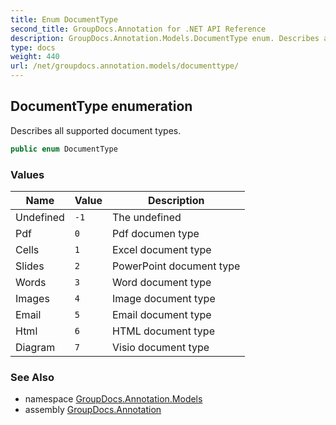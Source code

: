 ```yaml
---
title: Enum DocumentType
second_title: GroupDocs.Annotation for .NET API Reference
description: GroupDocs.Annotation.Models.DocumentType enum. Describes all supported document types
type: docs
weight: 440
url: /net/groupdocs.annotation.models/documenttype/
---
```

## DocumentType enumeration

Describes all supported document types.

```csharp
public enum DocumentType
```

### Values

| Name | Value | Description |
| --- | --- | --- |
| Undefined | `-1` | The undefined |
| Pdf | `0` | Pdf documen type |
| Cells | `1` | Excel document type |
| Slides | `2` | PowerPoint document type |
| Words | `3` | Word document type |
| Images | `4` | Image document type |
| Email | `5` | Email document type |
| Html | `6` | HTML document type |
| Diagram | `7` | Visio document type |

### See Also

* namespace [GroupDocs.Annotation.Models](../../groupdocs.annotation.models/)
* assembly [GroupDocs.Annotation](../../)


